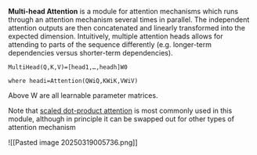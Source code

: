 **Multi-head Attention** is a module for attention mechanisms which runs through an attention mechanism several times in parallel. The independent attention outputs are then concatenated and linearly transformed into the expected dimension. Intuitively, multiple attention heads allows for attending to parts of the sequence differently (e.g. longer-term dependencies versus shorter-term dependencies).
```
MultiHead(Q,K,V)=[head1,…,headh]W0

where headi=Attention(QWiQ,KWiK,VWiV)
```

Above W are all learnable parameter matrices.

Note that [scaled dot-product attention](https://paperswithcode.com/method/scaled) is most commonly used in this module, although in principle it can be swapped out for other types of attention mechanism

![[Pasted image 20250319005736.png]]